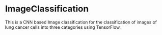 # ImageClassification
This is a CNN based Image classification for the classification of images of lung cancer cells into three categories using TensorFlow. 
